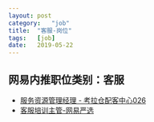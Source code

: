```yaml
---
layout:	post
category:	"job"
title:	"客服-岗位"
tags:	[job]
date:	2019-05-22
---
```

## 网易内推职位类别：客服
- [服务资源管理经理 - 考拉仓配客中心026](http://mobile.bole.netease.com/bole/boleDetail?id=16404&employeeId=346f03c3cda5f04c&key=all)
- [客服培训主管-网易严选](http://mobile.bole.netease.com/bole/boleDetail?id=11882&employeeId=346f03c3cda5f04c&key=all)

